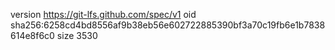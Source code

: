 version https://git-lfs.github.com/spec/v1
oid sha256:6258cd4bd8556af9b38eb56e602722885390bf3a70c19fb6e1b7838614e8f6c0
size 3530
